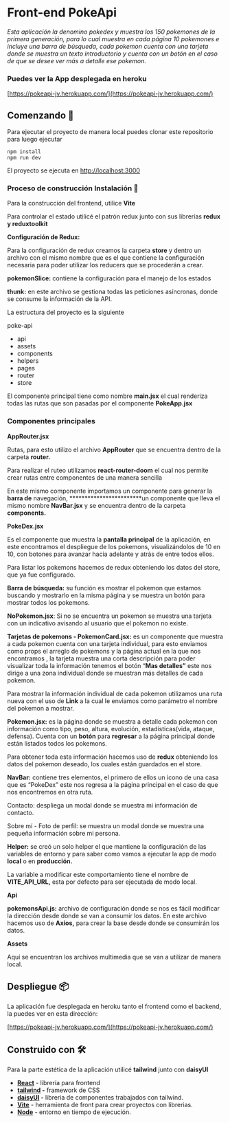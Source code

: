 # Front-end PokeApi

*Esta aplicación la denomino pokedex y muestra los 150 pokemones de la primera generación, para lo cual muestra en cada página 10 pokemones e incluye una barra de búsqueda, cada pokemon cuenta con una tarjeta donde se muestra un texto introductorio y cuenta con un botón en el caso de que se desee ver más a detalle ese pokemon.*

### Puedes ver la App desplegada en heroku

[https://pokeapi-jv.herokuapp.com/](https://pokeapi-jv.herokuapp.com/)

## **Comenzando 🚀**

Para ejecutar el proyecto de manera local puedes clonar este repositorio para luego ejecutar

```
npm install
npm run dev
```

El proyecto se ejecuta en [http://localhost:3000](http://localhost:3000/) 

### Proceso de construcción **Instalación 🔧**

Para la construcción del frontend, utilice **Vite** 

Para controlar el estado utilicé el patrón redux junto con sus librerías ************************************************************redux y reduxtoolkit************************************************************

**Configuración de Redux:**

Para la configuración de redux creamos la carpeta ************store************ y dentro un archivo con el mismo nombre que es el que contiene la configuración necesaria para poder utilizar los reducers que se procederán a crear.

****************pokemonSlice:**************** contiene la configuración para el manejo de los estados

********************************thunk:******************************** en este archivo se  gestiona todas las peticiones asíncronas, donde se consume la información de la API. 

La estructura del proyecto es la siguiente

poke-api

- api
- assets
- components
- helpers
- pages
- router
- store

El componente principal tiene como nombre **main.jsx** el cual renderiza todas las rutas que son pasadas por el componente **PokeApp.jsx**

### Componentes principales

******************AppRouter.jsx******************

Rutas, para esto utilizo el archivo **AppRouter** que se encuentra dentro de la carpeta **************router.**************

Para realizar el ruteo utilizamos **react-router-doom** el cual nos permite crear rutas entre componentes de una manera sencilla

En este mismo componente importamos un componente para generar la ************barra de************ navegación, ************************un componente que lleva el mismo nombre ********************NavBar.jsx******************** y se encuentra dentro de la carpeta **components.**

**************PokeDex.jsx**************

Es el componente que muestra la **pantalla principal** de la aplicación, en este encontramos el despliegue de los pokemons, visualizándolos de 10 en 10, con botones para avanzar hacia adelante y atrás de entre todos ellos.

Para listar los pokemons hacemos de redux obteniendo los datos del store, que ya fue configurado.

**************************************Barra de búsqueda:************************************** su función es mostrar el pokemon que estamos buscando y mostrarlo en la misma página y se muestra un botón para mostrar todos los pokemons. 

**NoPokemon.jsx**: Si no se encuentra un pokemon se muestra una tarjeta con un indicativo avisando al usuario que el pokemon no existe.

****************Tarjetas de pokemons - PokemonCard.jsx:**************** es un componente que muestra a cada pokemon cuenta con una tarjeta individual, para esto enviamos como props el arreglo de pokemons y la página actual en la que nos encontramos , la tarjeta muestra una corta descripción para poder visualizar toda la información tenemos el botón “************************Mas detalles”************************  este nos dirige a una zona individual donde se muestran más detalles de cada pokemon.

Para mostrar la información individual de cada pokemon utilizamos una ruta nueva con el uso de **********Link********** a la cual le enviamos como parámetro el nombre del pokemon a mostrar.

**************************Pokemon.jsx:************************** es la página donde se muestra a detalle cada pokemon con información como tipo, peso, altura, evolución, estadísticas(vida, ataque, defensa). Cuenta con un **botón** para **regresar** a la página principal donde están listados todos los pokemons.

Para obtener toda esta información hacemos uso de ************redux************ obteniendo los datos del pokemon deseado, los cuales están guardados en el store.

************NavBar:************ contiene tres elementos, el primero de ellos un icono de una casa que es “PokeDex” este nos regresa a la página principal en el caso de que nos encontremos en otra ruta.

Contacto: despliega un modal donde se muestra mi información de contacto.

Sobre mí - Foto de perfil: se muestra un modal donde se muestra una pequeña información sobre mi persona.

**************Helper:************** se creó un solo helper el que mantiene la configuración de las variables de entorno y para saber como vamos a ejecutar la app de modo ************local************ o en **********************producción.**********************

La variable a modificar este comportamiento tiene el nombre de **VITE_API_URL,** esta por defecto para ser ejecutada de modo local.

 **Api**

****************pokemonsApi.js:**************** archivo de configuración donde se nos es fácil modificar la dirección desde donde se van a consumir los datos. En este archivo hacemos uso de **************Axios,************** para crear la base desde donde se consumirán los datos.

************Assets************

Aquí se encuentran los archivos multimedia que se van a utilizar de manera local.

## **Despliegue 📦**

La aplicación fue desplegada en heroku tanto el frontend como el backend, la puedes ver en esta dirección:

[https://pokeapi-jv.herokuapp.com/](https://pokeapi-jv.herokuapp.com/)

## **Construido con 🛠️**

Para la parte estética de la aplicación utilicé **tailwind** junto con ****daisyUI**** 

- **[React](https://reactjs.org/)** - librería para frontend
- **[tailwind](https://tailwindcss.com/) -** framework de CSS
- **[daisyUI](https://daisyui.com/) -** libreria de componentes trabajados con tailwind.
- **[Vite](https://vitejs.dev/)** - herramienta de front para crear proyectos con librerias.
- **[Node](https://nodejs.org/en/)** - entorno en tiempo de ejecución.

